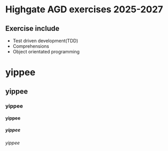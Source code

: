 # Highgate AGD exercises 2025-2027

## Exercise include
- Test driven development(TDD)
- Comprehensions
- Object orientated programming

# yippee
## yippee
### yippee
#### yippee
##### yippee
###### yippee
